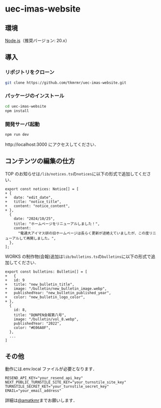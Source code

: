# uec-imas-website

## 環境

[Node.js](https://nodejs.org/)（推奨バージョン: 20.x）

## 導入

### リポジトリをクローン

```bash
git clone https://github.com/tkmrmr/uec-imas-website.git
```

### パッケージのインストール

```bash
cd uec-imas-website
npm install
```

### 開発サーバ起動

```bash
npm run dev
```

http://localhost:3000 にアクセスしてください．

## コンテンツの編集の仕方

TOP のお知らせは`/lib/notices.ts`の`notices`に以下の形式で追加してください．

```diff-typescript
export const notices: Notice[] = [
+ {
+   date: "edit_date",
+   title: "notice_title",
+   content: "notice_content",
+ },
  {
    date: "2024/10/25",
    title: "ホームページをリニューアルしました！",
    content:
      "電通大アイマス研の旧ホームページは長らく更新が途絶えていましたが、この度リニューアルして再開しました。",
  },
];
```

WORKS の制作物(会報)追加は`lib/bulletins.ts`の`bulletins`に以下の形式で追加してください．

```diff-typescript
export const bulletins: Bulletin[] = [
+   {
+   id: 9
+   title: "new_bulletin_title",
+   image: "/bulletin/new_bulletin_image.webp",
+   publishedYear: "new_bulletin_published_year",
+   color: "new_bulletin_logo_color",
+ },
  {
    id: 8,
    title: "D@NPEN会報第八号",
    image: "/bulletin/vol_8.webp",
    publishedYear: "2022",
    color: "#E06A8F",
  },
  ...
]
```

## その他

動作には.env.local ファイルが必要となります．

```.env.local
RESEND_API_KEY="your_resend_api_key"
NEXT_PUBLIC_TURNSTILE_SITE_KEY="your_turnstile_site_key"
TURNSTILE_SECRET_KET="your_turnstile_secret_key"
EMAIL="your_email_address"
```

詳細は[@amatkmr](https://twitter.com/amatkmr)までお願いします．
